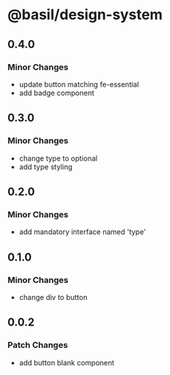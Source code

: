 # @basil/design-system

## 0.4.0

### Minor Changes

- update button matching fe-essential
- add badge component

## 0.3.0

### Minor Changes

- change type to optional
- add type styling

## 0.2.0

### Minor Changes

- add mandatory interface named 'type'

## 0.1.0

### Minor Changes

- change div to button

## 0.0.2

### Patch Changes

- add button blank component
